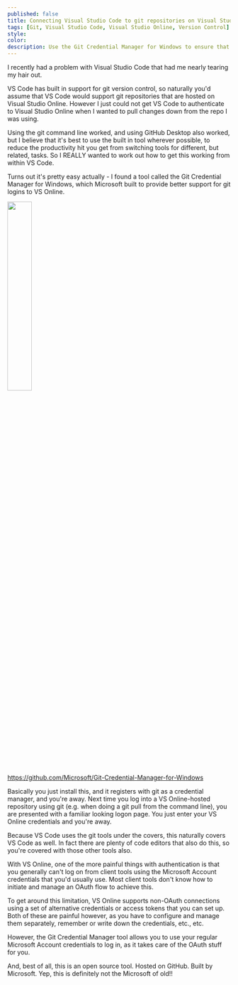 ```yaml
---
published: false
title: Connecting Visual Studio Code to git repositories on Visual Studio Online
tags: [Git, Visual Studio Code, Visual Studio Online, Version Control]
style: 
color: 
description: Use the Git Credential Manager for Windows to ensure that VS Code can connect to Visual Studio Online without any authentication issues.
---
```

I recently had a problem with Visual Studio Code that had me nearly tearing my hair out. 

VS Code has built in support for git version control, so naturally you'd assume that VS Code would support git repositories that are hosted on Visual Studio Online. However I just could not get VS Code to authenticate to Visual Studio Online when I wanted to pull changes down from the repo I was using. 

Using the git command line worked, and using GitHub Desktop also worked, but I believe that it's best to use the built in tool wherever possible, to reduce the productivity hit you get from switching tools for different, but related, tasks. So I REALLY wanted to work out how to get this working from within VS Code. 

Turns out it's pretty easy actually - I found a tool called the Git Credential Manager for Windows, which Microsoft built to provide better support for git logins to VS Online. 


<a href="https://github.com/Microsoft/Git-Credential-Manager-for-Windows"><img width="33%" src="https://avatars0.githubusercontent.com/u/6154722?v=3&s=400" /><br/>https://github.com/Microsoft/Git-Credential-Manager-for-Windows</a>


Basically you just install this, and it registers with git as a credential manager, and you're away. Next time you log into a VS Online-hosted repository using git (e.g. when doing a git pull from the command line), you are presented with a familiar looking logon page. You just enter your VS Online credentials and you're away. 

Because VS Code uses the git tools under the covers, this naturally covers VS Code as well. In fact there are plenty of code editors that also do this, so you're covered with those other tools also.

With VS Online, one of the more painful things with authentication is that you generally can't log on from client tools using the Microsoft Account credentials that you'd usually use. Most client tools don't know how to initiate and manage an OAuth flow to achieve this.

To get around this limitation, VS Online supports non-OAuth connections using a set of alternative credentials or access tokens that you can set up. Both of these are painful however, as you have to configure and manage them separately, remember or write down the credentials, etc., etc.

However, the Git Credential Manager tool allows you to use your regular Microsoft Account credentials to log in, as it takes care of the OAuth stuff for you. 

And, best of all, this is an open source tool. Hosted on GitHub. Built by Microsoft. Yep, this is definitely not the Microsoft of old!! 